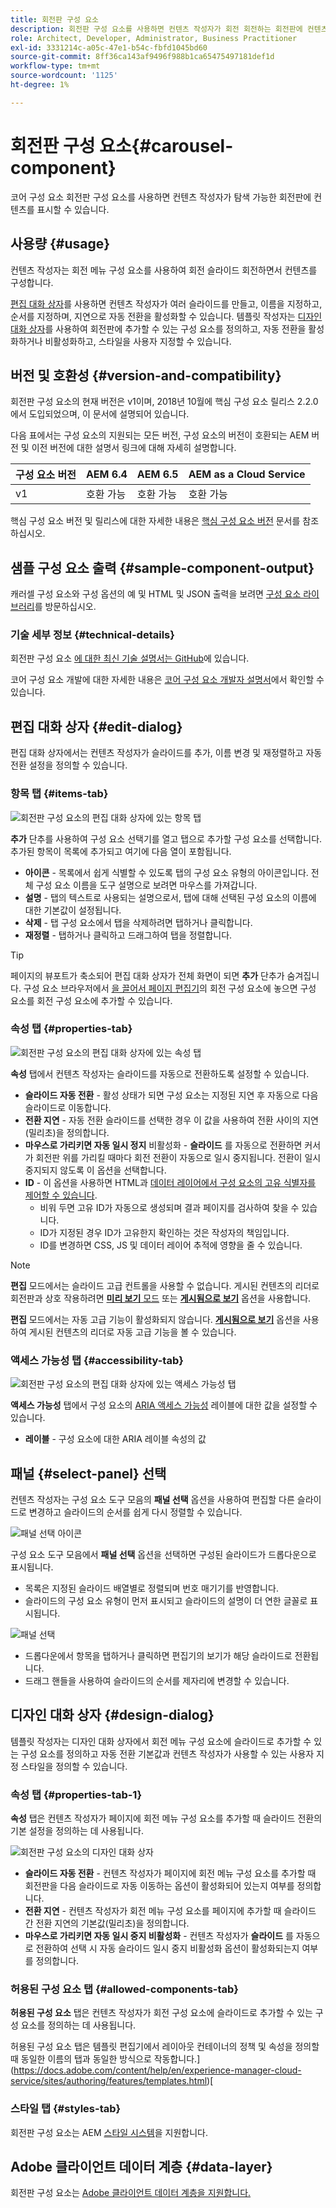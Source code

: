 ```yaml
---
title: 회전판 구성 요소
description: 회전판 구성 요소를 사용하면 컨텐츠 작성자가 회전 회전하는 회전판에 컨텐츠를 표시할 수 있습니다.
role: Architect, Developer, Administrator, Business Practitioner
exl-id: 3331214c-a05c-47e1-b54c-fbfd1045bd60
source-git-commit: 8ff36ca143af9496f988b1ca65475497181def1d
workflow-type: tm+mt
source-wordcount: '1125'
ht-degree: 1%

---
```


# 회전판 구성 요소{#carousel-component}

코어 구성 요소 회전판 구성 요소를 사용하면 컨텐츠 작성자가 탐색 가능한 회전판에 컨텐츠를 표시할 수 있습니다.

## 사용량 {#usage}

컨텐츠 작성자는 회전 메뉴 구성 요소를 사용하여 회전 슬라이드 회전하면서 컨텐츠를 구성합니다.

[편집 대화 상자](#edit-dialog)를 사용하면 컨텐츠 작성자가 여러 슬라이드를 만들고, 이름을 지정하고, 순서를 지정하며, 지연으로 자동 전환을 활성화할 수 있습니다. 템플릿 작성자는 [디자인 대화 상자](#design-dialog)를 사용하여 회전판에 추가할 수 있는 구성 요소를 정의하고, 자동 전환을 활성화하거나 비활성화하고, 스타일을 사용자 지정할 수 있습니다.

## 버전 및 호환성 {#version-and-compatibility}

회전판 구성 요소의 현재 버전은 v1이며, 2018년 10월에 핵심 구성 요소 릴리스 2.2.0에서 도입되었으며, 이 문서에 설명되어 있습니다.

다음 표에서는 구성 요소의 지원되는 모든 버전, 구성 요소의 버전이 호환되는 AEM 버전 및 이전 버전에 대한 설명서 링크에 대해 자세히 설명합니다.

| 구성 요소 버전 | AEM 6.4 | AEM 6.5 | AEM as a Cloud Service |
|--- |--- |--- |---|
| v1 | 호환 가능 | 호환 가능 | 호환 가능 |

핵심 구성 요소 버전 및 릴리스에 대한 자세한 내용은 [핵심 구성 요소 버전](/help/versions.md) 문서를 참조하십시오.

## 샘플 구성 요소 출력 {#sample-component-output}

캐러셀 구성 요소와 구성 옵션의 예 및 HTML 및 JSON 출력을 보려면 [구성 요소 라이브러리](https://adobe.com/go/aem_cmp_library_carousel)를 방문하십시오.

### 기술 세부 정보 {#technical-details}

회전판 구성 요소 [에 대한 최신 기술 설명서는 GitHub](https://adobe.com/go/aem_cmp_tech_carousel_v1)에 있습니다.

코어 구성 요소 개발에 대한 자세한 내용은 [코어 구성 요소 개발자 설명서](/help/developing/overview.md)에서 확인할 수 있습니다.

## 편집 대화 상자 {#edit-dialog}

편집 대화 상자에서는 컨텐츠 작성자가 슬라이드를 추가, 이름 변경 및 재정렬하고 자동 전환 설정을 정의할 수 있습니다.

### 항목 탭 {#items-tab}

![회전판 구성 요소의 편집 대화 상자에 있는 항목 탭](/help/assets/carousel-edit-items.png)

**추가** 단추를 사용하여 구성 요소 선택기를 열고 탭으로 추가할 구성 요소를 선택합니다. 추가된 항목이 목록에 추가되고 여기에 다음 열이 포함됩니다.

* **아이콘**  - 목록에서 쉽게 식별할 수 있도록 탭의 구성 요소 유형의 아이콘입니다. 전체 구성 요소 이름을 도구 설명으로 보려면 마우스를 가져갑니다.
* **설명**  - 탭의 텍스트로 사용되는 설명으로서, 탭에 대해 선택된 구성 요소의 이름에 대한 기본값이 설정됩니다.
* **삭제**  - 탭 구성 요소에서 탭을 삭제하려면 탭하거나 클릭합니다.
* **재정렬**  - 탭하거나 클릭하고 드래그하여 탭을 정렬합니다.

>[!TIP]
>
>페이지의 뷰포트가 축소되어 편집 대화 상자가 전체 화면이 되면 **추가** 단추가 숨겨집니다. 구성 요소 브라우저에서 [을 끌어서 페이지 편집기](https://docs.adobe.com/content/help/en/experience-manager-cloud-service/sites/authoring/fundamentals/editing-content.html#inserting-a-component-from-the-components-browser)의 회전 구성 요소에 놓으면 구성 요소를 회전 구성 요소에 추가할 수 있습니다.

### 속성 탭 {#properties-tab}

![회전판 구성 요소의 편집 대화 상자에 있는 속성 탭](/help/assets/carousel-edit-properties.png)

**속성** 탭에서 컨텐츠 작성자는 슬라이드를 자동으로 전환하도록 설정할 수 있습니다.

* **슬라이드 자동 전환**  - 활성 상태가 되면 구성 요소는 지정된 지연 후 자동으로 다음 슬라이드로 이동합니다.
* **전환 지연**  - 자동 전환 슬라이드를 선택한 경우 이 값을 사용하여 전환 사이의 지연(밀리초)을 정의합니다.
* **마우스로 가리키면 자동 일시 정지**  비활성화 -  **슬라이드** 를 자동으로 전환하면 커서가 회전판 위를 가리킬 때마다 회전 전환이 자동으로 일시 중지됩니다. 전환이 일시 중지되지 않도록 이 옵션을 선택합니다.
* **ID**  - 이 옵션을 사용하면 HTML과  [데이터 레이어에서 구성 요소의 고유 식별자를 제어할 수 있습니다](/help/developing/data-layer/overview.md).
   * 비워 두면 고유 ID가 자동으로 생성되며 결과 페이지를 검사하여 찾을 수 있습니다.
   * ID가 지정된 경우 ID가 고유한지 확인하는 것은 작성자의 책임입니다.
   * ID를 변경하면 CSS, JS 및 데이터 레이어 추적에 영향을 줄 수 있습니다.

>[!NOTE]
>
>**편집** 모드에서는 슬라이드 고급 컨트롤을 사용할 수 없습니다. 게시된 컨텐츠의 리더로 회전판과 상호 작용하려면 [**미리 보기** 모드](https://docs.adobe.com/content/help/en/experience-manager-cloud-service/sites/authoring/fundamentals/editing-content.html#preview-mode) 또는 **[게시됨으로 보기](https://docs.adobe.com/content/help/en/experience-manager-cloud-service/sites/authoring/fundamentals/editing-content.html#view-as-published)** 옵션을 사용합니다.
>
>**편집** 모드에서는 자동 고급 기능이 활성화되지 않습니다. **[게시됨으로 보기](https://docs.adobe.com/content/help/en/experience-manager-cloud-service/sites/authoring/fundamentals/editing-content.html#view-as-published)** 옵션을 사용하여 게시된 컨텐츠의 리더로 자동 고급 기능을 볼 수 있습니다.

### 액세스 가능성 탭 {#accessibility-tab}

![회전판 구성 요소의 편집 대화 상자에 있는 액세스 가능성 탭](/help/assets/carousel-edit-accessibility.png)

**액세스 가능성** 탭에서 구성 요소의 [ARIA 액세스 가능성](https://www.w3.org/WAI/standards-guidelines/aria/) 레이블에 대한 값을 설정할 수 있습니다.

* **레이블**  - 구성 요소에 대한 ARIA 레이블 속성의 값

## 패널 {#select-panel} 선택

컨텐츠 작성자는 구성 요소 도구 모음의 **패널 선택** 옵션을 사용하여 편집할 다른 슬라이드로 변경하고 슬라이드의 순서를 쉽게 다시 정렬할 수 있습니다.

![패널 선택 아이콘](/help/assets/select-panel-icon.png)

구성 요소 도구 모음에서 **패널 선택** 옵션을 선택하면 구성된 슬라이드가 드롭다운으로 표시됩니다.

* 목록은 지정된 슬라이드 배열별로 정렬되며 번호 매기기를 반영합니다.
* 슬라이드의 구성 요소 유형이 먼저 표시되고 슬라이드의 설명이 더 연한 글꼴로 표시됩니다.

![패널 선택](/help/assets/select-panel-popover.png)

* 드롭다운에서 항목을 탭하거나 클릭하면 편집기의 보기가 해당 슬라이드로 전환됩니다.
* 드래그 핸들을 사용하여 슬라이드의 순서를 제자리에 변경할 수 있습니다.

## 디자인 대화 상자 {#design-dialog}

템플릿 작성자는 디자인 대화 상자에서 회전 메뉴 구성 요소에 슬라이드로 추가할 수 있는 구성 요소를 정의하고 자동 전환 기본값과 컨텐츠 작성자가 사용할 수 있는 사용자 지정 스타일을 정의할 수 있습니다.

### 속성 탭 {#properties-tab-1}

**속성** 탭은 컨텐츠 작성자가 페이지에 회전 메뉴 구성 요소를 추가할 때 슬라이드 전환의 기본 설정을 정의하는 데 사용됩니다.

![회전판 구성 요소의 디자인 대화 상자](/help/assets/carousel-design.png)

* **슬라이드 자동 전환**  - 컨텐츠 작성자가 페이지에 회전 메뉴 구성 요소를 추가할 때 회전판을 다음 슬라이드로 자동 이동하는 옵션이 활성화되어 있는지 여부를 정의합니다.
* **전환 지연**  - 컨텐츠 작성자가 회전 메뉴 구성 요소를 페이지에 추가할 때 슬라이드 간 전환 지연의 기본값(밀리초)을 정의합니다.
* **마우스로 가리키면 자동 일시 중지 비활성화**  - 컨텐츠 작성자가  **슬라이드** 를 자동으로 전환하여 선택 시 자동 슬라이드 일시 중지 비활성화 옵션이 활성화되는지 여부를 정의합니다.

### 허용된 구성 요소 탭 {#allowed-components-tab}

**허용된 구성 요소** 탭은 컨텐츠 작성자가 회전 구성 요소에 슬라이드로 추가할 수 있는 구성 요소를 정의하는 데 사용됩니다.

허용된 구성 요소 탭은 템플릿 편집기에서 레이아웃 컨테이너의 정책 및 속성을 정의할 때 동일한 이름의 탭과 동일한 방식으로 작동합니다.](https://docs.adobe.com/content/help/en/experience-manager-cloud-service/sites/authoring/features/templates.html)[

### 스타일 탭 {#styles-tab}

회전판 구성 요소는 AEM [스타일 시스템](/help/get-started/authoring.md#component-styling)을 지원합니다.

## Adobe 클라이언트 데이터 계층 {#data-layer}

회전판 구성 요소는 [Adobe 클라이언트 데이터 계층을 지원합니다.](/help/developing/data-layer/overview.md)
